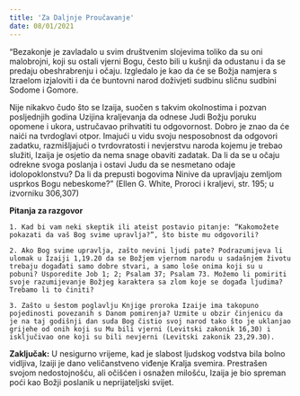```yaml
---
title: 'Za Daljnje Proučavanje'
date: 08/01/2021
---
```


“Bezakonje je zavladalo u svim društvenim slojevima toliko da su oni malobrojni, koji su ostali vjerni Bogu, često bili u kušnji da odustanu i da se predaju obeshrabrenju i očaju. Izgledalo je kao da će se Božja namjera s Izraelom izjaloviti i da će buntovni narod doživjeti sudbinu sličnu sudbini Sodome i Gomore.

Nije nikakvo čudo što se Izaija, suočen s takvim okolnostima i pozvan posljednjih godina Uzijina kraljevanja da odnese Judi Božju poruku opomene i ukora, ustručavao prihvatiti tu odgovornost. Dobro je znao da će naići na tvrdoglavi otpor. Imajući u vidu svoju nesposobnost da odgovori zadatku, razmišljajući o tvrdovratosti i nevjerstvu naroda kojemu je trebao služiti, Izaija je osjetio da nema snage obaviti zadatak. Da li da se u očaju odrekne svoga poslanja i ostavi Judu da se nesmetano odaje idolopoklonstvu? Da li da prepusti bogovima Ninive da upravljaju zemljom usprkos Bogu nebeskome?” (Ellen G. White, Proroci i kraljevi, str. 195; u izvorniku 306,307)

**Pitanja za razgovor**

`1.	Kad bi vam neki skeptik ili ateist postavio pitanje: “Kakomožete pokazati da vaš Bog svime upravlja?”, što biste mu odgovorili?`

`2.	Ako Bog svime upravlja, zašto nevini ljudi pate? Podrazumijeva li ulomak u Izaiji 1,19.20 da se Božjem vjernom narodu u sadašnjem životu trebaju događati samo dobre stvari, a samo loše onima koji su u pobuni? Usporedite Job 1; 2; Psalam 37; Psalam 73. Možemo li pomiriti svoje razumijevanje Božjeg karaktera sa zlom koje se događa ljudima? Trebamo li to činiti?`

`3.	Zašto u šestom poglavlju Knjige proroka Izaije ima takopuno pojedinosti povezanih s Danom pomirenja? Uzmite u obzir činjenicu da je na taj godišnji dan suda Bog čistio svoj narod tako što je uklanjao grijehe od onih koji su Mu bili vjerni (Levitski zakonik 16,30) i isključivao one koji su bili nevjerni (Levitski zakonik 23,29.30).`

**Zaključak:** U nesigurno vrijeme, kad je slabost ljudskog vodstva bila bolno vidljiva, Izaiji je dano veličanstveno viđenje Kralja svemira. Prestrašen svojom nedostojnošću, ali očišćen i osnažen milošću, Izaija je bio spreman poći kao Božji poslanik u neprijateljski svijet.